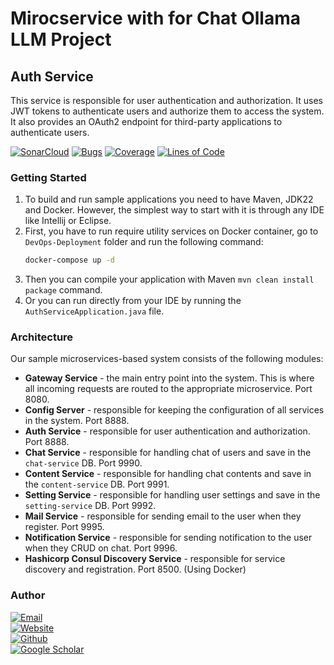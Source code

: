 # Mirocservice with for Chat Ollama LLM Project

## Auth Service

This service is responsible for user authentication and authorization. It uses JWT tokens to authenticate users and authorize them to access the system. It also provides an OAuth2 endpoint for third-party applications to authenticate users.

[![SonarCloud](https://sonarcloud.io/images/project_badges/sonarcloud-black.svg)](https://sonarcloud.io/dashboard?id=SBMS-Ollama-Clone_Auth-Service)
[![Bugs](https://sonarcloud.io/api/project_badges/measure?project=SBMS-Ollama-Clone_Auth-Service&metric=bugs)](https://sonarcloud.io/dashboard?id=SBMS-Ollama-Clone_Auth-Service)
[![Coverage](https://sonarcloud.io/api/project_badges/measure?project=SBMS-Ollama-Clone_Auth-Service&metric=coverage)](https://sonarcloud.io/dashboard?id=SBMS-Ollama-Clone_Auth-Service)
[![Lines of Code](https://sonarcloud.io/api/project_badges/measure?project=SBMS-Ollama-Clone_Auth-Service&metric=ncloc)](https://sonarcloud.io/dashboard?id=SBMS-Ollama-Clone_Auth-Service)

### Getting Started
1. To build and run sample applications you need to have Maven, JDK22 and Docker. However, the simplest way to start with it is through any IDE like Intellij or Eclipse.
2. First, you have to run require utility services on Docker container, go to `DevOps-Deployment` folder and run the following command:
    ```bash
    docker-compose up -d
    ```
3. Then you can compile your application with Maven `mvn clean install package` command.
4. Or you can run directly from your IDE by running the `AuthServiceApplication.java` file.

### Architecture 
Our sample microservices-based system consists of the following modules:
- **Gateway Service** - the main entry point into the system. This is where all incoming requests are routed to the appropriate microservice. Port 8080.
- **Config Server** - responsible for keeping the configuration of all services in the system. Port 8888.
- **Auth Service** - responsible for user authentication and authorization. Port 8888.
- **Chat Service** - responsible for handling chat of users and save in the `chat-service` DB. Port 9990.
- **Content Service** - responsible for handling chat contents and save in the `content-service` DB. Port 9991.
- **Setting Service** - responsible for handling user settings and save in the `setting-service` DB. Port 9992.
- **Mail Service** - responsible for sending email to the user when they register. Port 9995.
- **Notification Service** - responsible for sending notification to the user when they CRUD on chat. Port 9996.
- **Hashicorp Consul Discovery Service** - responsible for service discovery and registration. Port 8500. (Using Docker)

### Author
[![Email](https://img.shields.io/badge/Email-Kimleang-blue?style=flat&logo=gmail)](mailto:kimleang.srd@gmail.com)<br/>
[![Website](https://img.shields.io/badge/Website-Kimleang-blue?style=flat&logo=google-chrome)](https://kkimleang.com)<br/>
[![Github](https://img.shields.io/badge/Github-Kimleang-blue?style=flat&logo=github)](https://github.com/KimleangSama)<br/>
[![Google Scholar](https://img.shields.io/badge/Google%20Scholar-Kimleang-blue?style=flat&logo=google-scholar)](https://scholar.google.com/citations?user=j67umTIAAAAJ&hl=en&oi=ao)<br/>
